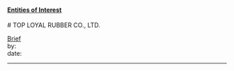 #### [Entities of Interest](/list.html)
<link rel="stylesheet" type="text/css" href="../../assets/style.css">
# TOP LOYAL RUBBER CO., LTD.

[comment]: <> (Add/Remove information below as you want)
[comment]: <> (Markdown cheatsheet: https://github.com/adam-p/markdown-here/wiki/Markdown-Cheatsheet)
[Brief](Brief.md)  
by:  
date:  

---
[comment]: <> (Add your content here)